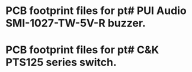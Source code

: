 # PCB footprint files for pt# PUI Audio SMI-1027-TW-5V-R buzzer.
# PCB footprint files for pt# C&K PTS125 series switch.

